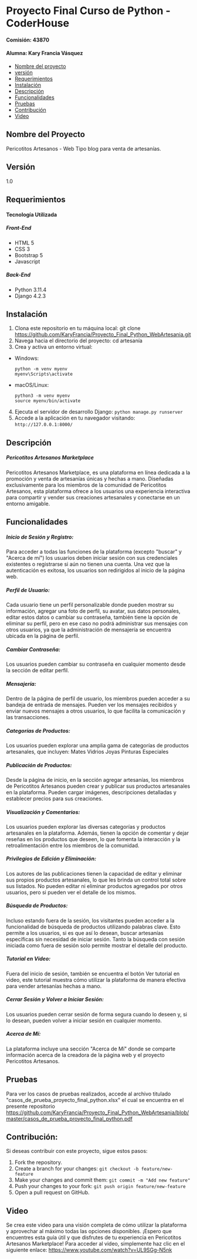 # Proyecto Final Curso de Python - CoderHouse
#### Comisión: 43870
#### Alumna: Kary Francia Vásquez

- [Nombre del proyecto](#nombre_del_proyecto)
- [versión](#versión)
- [Requerimientos](#requerimientos)
- [Instalación](#instalación)
- [Descripción](#descripción)
- [Funcionalidades](#funcionalidades)
- [Pruebas](#pruebas)
- [Contribución](#contribución)
- [Video](#video)

## Nombre del Proyecto
Pericotitos Artesanos - Web Tipo blog para venta de artesanías.

## Versión
1.0

## Requerimientos
#### Tecnología Utilizada
##### Front-End
- HTML 5
- CSS 3
- Bootstrap 5
- Javascript
##### Back-End
- Python 3.11.4
- Django 4.2.3

## Instalación

1. Clona este repositorio en tu máquina local: git clone https://github.com/KaryFrancia/Proyecto_Final_Python_WebArtesania.git
2. Navega hacia el directorio del proyecto: cd artesanía
3. Crea y activa un entorno virtual:
- Windows:
  ```
  python -m venv myenv
  myenv\Scripts\activate
  ```
- macOS/Linux:
  ```
  python3 -m venv myenv
  source myenv/bin/activate
  ```
4. Ejecuta el servidor de desarrollo Django:  `python manage.py runserver`
5. Accede a la aplicación en tu navegador visitando: `http://127.0.0.1:8000/`

## Descripción 
##### Pericotitos Artesanos Marketplace

Pericotitos Artesanos Marketplace, es una plataforma en línea dedicada a la promoción y venta de artesanías únicas y hechas a mano. Diseñadas exclusivamente para los miembros de la comunidad de Pericotitos Artesanos, esta plataforma ofrece a los usuarios una experiencia interactiva para compartir y vender sus creaciones artesanales y conectarse en un entorno amigable.

## Funcionalidades
##### Inicio de Sesión y Registro:
Para acceder a todas las funciones de la plataforma (excepto "buscar" y "Acerca de mí") los usuarios deben iniciar sesión con sus credenciales existentes o registrarse si aún no tienen una cuenta. Una vez que la autenticación es exitosa, los usuarios son redirigidos al inicio de la página web.

##### Perfil de Usuario:
Cada usuario tiene un perfil personalizable donde pueden mostrar su información, agregar una foto de perfil, su avatar, sus datos personales, editar estos datos o cambiar su contraseña, también tiene la opción de eliminar su perfil, pero en ese caso no podrá administrar sus mensajes con otros usuarios, ya que la administración de mensajería se encuentra ubicada en la página de perfil.

##### Cambiar Contraseña:
Los usuarios pueden cambiar su contraseña en cualquier momento desde la sección de editar perfil.

##### Mensajería:
Dentro de la página de perfil de usuario, los miembros pueden acceder a su bandeja de entrada de mensajes. Pueden ver los mensajes recibidos y enviar nuevos mensajes a otros usuarios, lo que facilita la comunicación y las transacciones.

##### Categorías de Productos:
Los usuarios pueden explorar una amplia gama de categorías de productos artesanales, que incluyen:
Mates
Vidrios
Joyas
Pinturas
Especiales

##### Publicación de Productos:
Desde la página de inicio, en la sección agregar artesanías, los miembros de Pericotitos Artesanos pueden crear y publicar sus productos artesanales en la plataforma. Pueden cargar imágenes, descripciones detalladas y establecer precios para sus creaciones.

##### Visualización y Comentarios:
Los usuarios pueden explorar las diversas categorías y productos artesanales en la plataforma. Además, tienen la opción de comentar y dejar reseñas en los productos que deseen, lo que fomenta la interacción y la retroalimentación entre los miembros de la comunidad.

##### Privilegios de Edición y Eliminación:
Los autores de las publicaciones tienen la capacidad de editar y eliminar sus propios productos artesanales, lo que les brinda un control total sobre sus listados. No pueden editar ni eliminar productos agregados por otros usuarios, pero si pueden ver el detalle de los mismos. 

##### Búsqueda de Productos:
Incluso estando fuera de la sesión, los visitantes pueden acceder a la funcionalidad de búsqueda de productos utilizando palabras clave. Esto permite a los usuarios, si es que así lo desean, buscar artesanías específicas sin necesidad de iniciar sesión. Tanto la búsqueda con sesión iniciada como fuera de sesión solo permite mostrar el detalle del producto.

##### Tutorial en Video:
Fuera del inicio de sesión, también se encuentra el botón Ver tutorial en video, este tutorial muestra cómo utilizar la plataforma de manera efectiva para vender artesanías hechas a mano.

##### Cerrar Sesión y Volver a Iniciar Sesión:
Los usuarios pueden cerrar sesión de forma segura cuando lo deseen y, si lo desean, pueden volver a iniciar sesión en cualquier momento.

##### Acerca de Mí:
La plataforma incluye una sección "Acerca de Mí" donde se comparte información acerca de la creadora de la página web y el proyecto Pericotitos Artesanos.

## Pruebas

Para ver los casos de pruebas realizados, accede al archivo titulado "casos_de_prueba_proyecto_final_python.xlsx" el cual se encuentra en el presente repositorio https://github.com/KaryFrancia/Proyecto_Final_Python_WebArtesania/blob/master/casos_de_prueba_proyecto_final_python.pdf

## Contribución: 
Si deseas contribuir con este proyecto, sigue estos pasos:

1. Fork the repository.
2. Create a branch for your changes: `git checkout -b feature/new-feature`
3. Make your changes and commit them: `git commit -m "Add new feature"`
4. Push your changes to your fork: `git push origin feature/new-feature`
5. Open a pull request on GitHub.

## Video
Se crea este video para una visión completa de cómo utilizar la plataforma y aprovechar al máximo todas las opciones disponibles. ¡Espero que encuentres esta guía útil y que disfrutes de tu experiencia en Pericotitos Artesanos Marketplace!
Para acceder al video, simplemente haz clic en el siguiente enlace: https://www.youtube.com/watch?v=UL9SGg-N5nk





